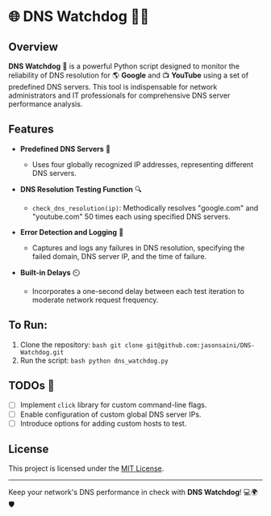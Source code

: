 # 🌐 DNS Watchdog 🕵️‍♂️

## Overview
**DNS Watchdog** 🐶 is a powerful Python script designed to monitor the reliability of DNS resolution for 🌎 **Google** and 📺 **YouTube** using a set of predefined DNS servers. This tool is indispensable for network administrators and IT professionals for comprehensive DNS server performance analysis.

## Features

- **Predefined DNS Servers** 📡
  - Uses four globally recognized IP addresses, representing different DNS servers.

- **DNS Resolution Testing Function** 🔍
  - `check_dns_resolution(ip)`: Methodically resolves "google.com" and "youtube.com" 50 times each using specified DNS servers.

- **Error Detection and Logging** 🚨
  - Captures and logs any failures in DNS resolution, specifying the failed domain, DNS server IP, and the time of failure.

- **Built-in Delays** ⏲️
  - Incorporates a one-second delay between each test iteration to moderate network request frequency.

## To Run:
1. Clone the repository:
```bash git clone git@github.com:jasonsaini/DNS-Watchdog.git ```
2. Run the script:
```bash python dns_watchdog.py ```


## TODOs 📝
- [ ] Implement `click` library for custom command-line flags.
- [ ] Enable configuration of custom global DNS server IPs.
- [ ] Introduce options for adding custom hosts to test.

## License
This project is licensed under the [MIT License](LICENSE).

---

Keep your network's DNS performance in check with **DNS Watchdog**! 💻🌍🛡️
